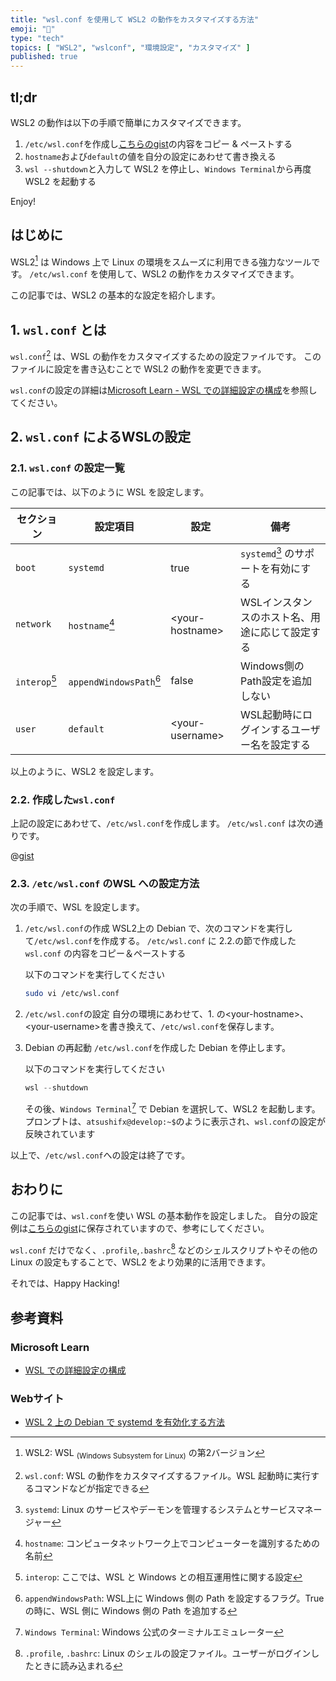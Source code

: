 ```yaml
---
title: "wsl.conf を使用して WSL2 の動作をカスタマイズする方法"
emoji: "🐧"
type: "tech"
topics: [ "WSL2", "wslconf", "環境設定", "カスタマイズ" ]
published: true
---
```


## tl;dr

WSL2 の動作は以下の手順で簡単にカスタマイズできます。

<!-- markdownlint-disable line-length -->

1. `/etc/wsl.conf`を作成し[こちらのgist](https://gist.github.com/atsushifx/c6d69609133c12788986e882b9782017?file=wsl.conf)の内容をコピー & ペーストする
2. `hostname`および`default`の値を自分の設定にあわせて書き換える
3. `wsl --shutdown`と入力して WSL2 を停止し、`Windows Terminal`から再度 WSL2 を起動する

<!-- markdownlint-enable -->

Enjoy!

## はじめに

WSL2[^1] は Windows 上で Linux の環境をスムーズに利用できる強力なツールです。
`/etc/wsl.conf` を使用して、WSL2 の動作をカスタマイズできます。

この記事では、WSL2 の基本的な設定を紹介します。

[^1]: WSL2: WSL $_\text{(Windows Subsystem for Linux)}$ の第2バージョン

## 1. `wsl.conf` とは

`wsl.conf`[^2] は、WSL の動作をカスタマイズするための設定ファイルです。
このファイルに設定を書き込むことで WSL2 の動作を変更できます。

`wsl.conf`の設定の詳細は[Microsoft Learn - WSL での詳細設定の構成](https://learn.microsoft.com/ja-jp/windows/wsl/wsl-config)を参照してください。

[^2]: `wsl.conf`: WSL の動作をカスタマイズするファイル。WSL 起動時に実行するコマンドなどが指定できる

## 2. `wsl.conf` によるWSLの設定

### 2.1. `wsl.conf` の設定一覧

この記事では、以下のように WSL を設定します。

<!-- markdownlint-disable no-inline-html -->

| セクション | 設定項目 | 設定 | 備考 |
| --- | --- | --- | --- |
| `boot` | `systemd` | true | `systemd`[^3] のサポートを有効にする  |
| `network` | `hostname`[^4] |  \<your-hostname> | WSLインスタンスのホスト名、用途に応じて設定する |
| `interop`[^5] |  `appendWindowsPath`[^6]  | false | Windows側のPath設定を追加しない |
| `user` | `default` | \<your-username> | WSL起動時にログインするユーザー名を設定する |

<!-- markdownlint-enable -->

以上のように、WSL2 を設定します。

[^3]: `systemd`:  Linux のサービスやデーモンを管理するシステムとサービスマネージャー
[^4]: `hostname`: コンピュータネットワーク上でコンピューターを識別するための名前
[^5]: `interop`: ここでは、WSL と Windows との相互運用性に関する設定
[^6]: `appendWindowsPath`: WSL上に Windows 側の Path を設定するフラグ。True の時に、WSL 側に Windows 側の Path を追加する

### 2.2. 作成した`wsl.conf`

上記の設定にあわせて、`/etc/wsl.conf`を作成します。
`/etc/wsl.conf` は次の通りです。

@[gist](https://gist.github.com/atsushifx/c6d69609133c12788986e882b9782017?file=wsl.conf)

### 2.3. `/etc/wsl.conf` のWSL への設定方法

次の手順で、WSL を設定します。

1. `/etc/wsl.conf`の作成
   WSL2上の Debian で、次のコマンドを実行して`/etc/wsl.conf`を作成する。
   `/etc/wsl.conf` に 2.2.の節で作成した `wsl.conf` の内容をコピー＆ペーストする

   以下のコマンドを実行してください

   ```bash
   sudo vi /etc/wsl.conf
   ```

2. `/etc/wsl.conf`の設定
   自分の環境にあわせて、1. の\<your-hostname>、\<your-username>を書き換えて、`/etc/wsl.conf`を保存します。

3. Debian の再起動
   `/etc/wsl.conf`を作成した Debian を停止します。

   以下のコマンドを実行してください

   ```powershell
   wsl --shutdown
   ```

   その後、`Windows Terminal`[^7] で Debian を選択して、WSL2 を起動します。
   プロンプトは、`atsushifx@develop:~$`のように表示され、`wsl.conf`の設定が反映されています

以上で、`/etc/wsl.conf`への設定は終了です。

[^7]: `Windows Terminal`: Windows 公式のターミナルエミュレーター

## おわりに

この記事では、`wsl.conf`を使い WSL の基本動作を設定しました。
自分の設定例は[こちらのgist](https://gist.github.com/atsushifx/c6d69609133c12788986e882b9782017?file=wsl.conf)に保存されていますので、参考にしてください。

`wsl.conf` だけでなく、`.profile`,`.bashrc`[^8] などのシェルスクリプトやその他の Linux の設定もすることで、WSL2 をより効果的に活用できます。

それでは、Happy Hacking!

[^8]: `.profile`, `.bashrc`: Linux のシェルの設定ファイル。ユーザーがログインしたときに読み込まれる

## 参考資料

### Microsoft Learn

- [WSL での詳細設定の構成](https://learn.microsoft.com/ja-jp/windows/wsl/wsl-config)

### Webサイト

- [WSL 2 上の Debian で  systemd を有効化する方法](https://zenn.dev/atsushifx/articles/wsl2-debian-config-systemd-enable)
